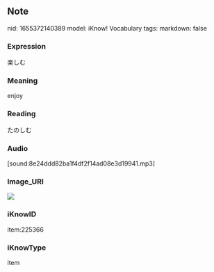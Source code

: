 ## Note
nid: 1655372140389
model: iKnow! Vocabulary
tags: 
markdown: false

### Expression
楽しむ

### Meaning
enjoy

### Reading
たのしむ

### Audio
[sound:8e24ddd82ba1f4df2f14ad08e3d19941.mp3]

### Image_URI
<img src="4b792f58d15c8e7248c4a60c00a66d07.jpg">

### iKnowID
item:225366

### iKnowType
item
